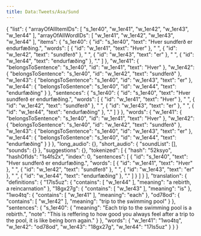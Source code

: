 ```yaml
---
title: Data:Tweets/Ása/Sund
---
```


{
    "list": {
        "arrayOfAllItemIDs": [
            "s_1er40",
            "w_1er41",
            "w_1er42",
            "w_1er43",
            "w_1er44"
        ],
        "arrayOfAllWordIDs": [
            "w_1er41",
            "w_1er42",
            "w_1er43",
            "w_1er44"
        ],
        "items": {
            "s_1er40": {
                "id": "s_1er40",
                "text": "Hver sundferð er endurfæðing.",
                "words": [
                    {
                        "id": "w_1er41",
                        "text": "Hver"
                    },
                    " ",
                    {
                        "id": "w_1er42",
                        "text": "sundferð"
                    },
                    " ",
                    {
                        "id": "w_1er43",
                        "text": "er"
                    },
                    " ",
                    {
                        "id": "w_1er44",
                        "text": "endurfæðing"
                    },
                    "."
                ]
            },
            "w_1er41": {
                "belongsToSentence": "s_1er40",
                "id": "w_1er41",
                "text": "Hver"
            },
            "w_1er42": {
                "belongsToSentence": "s_1er40",
                "id": "w_1er42",
                "text": "sundferð"
            },
            "w_1er43": {
                "belongsToSentence": "s_1er40",
                "id": "w_1er43",
                "text": "er"
            },
            "w_1er44": {
                "belongsToSentence": "s_1er40",
                "id": "w_1er44",
                "text": "endurfæðing"
            }
        },
        "sentences": {
            "s_1er40": {
                "id": "s_1er40",
                "text": "Hver sundferð er endurfæðing.",
                "words": [
                    {
                        "id": "w_1er41",
                        "text": "Hver"
                    },
                    " ",
                    {
                        "id": "w_1er42",
                        "text": "sundferð"
                    },
                    " ",
                    {
                        "id": "w_1er43",
                        "text": "er"
                    },
                    " ",
                    {
                        "id": "w_1er44",
                        "text": "endurfæðing"
                    },
                    "."
                ]
            }
        },
        "words": {
            "w_1er41": {
                "belongsToSentence": "s_1er40",
                "id": "w_1er41",
                "text": "Hver"
            },
            "w_1er42": {
                "belongsToSentence": "s_1er40",
                "id": "w_1er42",
                "text": "sundferð"
            },
            "w_1er43": {
                "belongsToSentence": "s_1er40",
                "id": "w_1er43",
                "text": "er"
            },
            "w_1er44": {
                "belongsToSentence": "s_1er40",
                "id": "w_1er44",
                "text": "endurfæðing"
            }
        }
    },
    "long_audio": {},
    "short_audio": {
        "soundList": [],
        "sounds": {}
    },
    "suggestions": {},
    "tokenized": [
        {
            "hash": "52ksyo",
            "hashOfIds": "1s4fs2x",
            "index": 0,
            "sentences": [
                {
                    "id": "s_1er40",
                    "text": "Hver sundferð er endurfæðing.",
                    "words": [
                        {
                            "id": "w_1er41",
                            "text": "Hver"
                        },
                        " ",
                        {
                            "id": "w_1er42",
                            "text": "sundferð"
                        },
                        " ",
                        {
                            "id": "w_1er43",
                            "text": "er"
                        },
                        " ",
                        {
                            "id": "w_1er44",
                            "text": "endurfæðing"
                        },
                        "."
                    ]
                }
            ]
        }
    ],
    "translation": {
        "definitions": {
            "17ls5uz": {
                "contains": [
                    "w_1er44"
                ],
                "meaning": "a rebirth, a reincarnation"
            },
            "18gx27g": {
                "contains": [
                    "w_1er43"
                ],
                "meaning": "is"
            },
            "1wo4tq": {
                "contains": [
                    "w_1er41"
                ],
                "meaning": "each"
            },
            "od78od": {
                "contains": [
                    "w_1er42"
                ],
                "meaning": "trip to the swimming pool"
            }
        },
        "sentences": {
            "s_1er40": {
                "meaning": "Each trip to the swimming pool is a rebirth.",
                "note": "This is reffering to how good you always feel after a trip to the pool, it is like being born again."
            }
        },
        "words": {
            "w_1er41": "1wo4tq",
            "w_1er42": "od78od",
            "w_1er43": "18gx27g",
            "w_1er44": "17ls5uz"
        }
    }
}